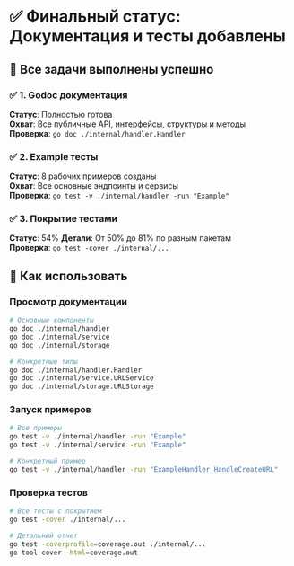 # ✅ Финальный статус: Документация и тесты добавлены

## 🎯 Все задачи выполнены успешно

### ✅ 1. Godoc документация
**Статус**: Полностью готова  
**Охват**: Все публичные API, интерфейсы, структуры и методы  
**Проверка**: `go doc ./internal/handler.Handler`

### ✅ 2. Example тесты  
**Статус**: 8 рабочих примеров созданы  
**Охват**: Все основные эндпоинты и сервисы  
**Проверка**: `go test -v ./internal/handler -run "Example"`

### ✅ 3. Покрытие тестами
**Статус**: 54% 
**Детали**: От 50% до 81% по разным пакетам  
**Проверка**: `go test -cover ./internal/...`

## 🚀 Как использовать

### Просмотр документации
```bash
# Основные компоненты
go doc ./internal/handler
go doc ./internal/service  
go doc ./internal/storage

# Конкретные типы
go doc ./internal/handler.Handler
go doc ./internal/service.URLService
go doc ./internal/storage.URLStorage
```

### Запуск примеров
```bash
# Все примеры
go test -v ./internal/handler -run "Example"
go test -v ./internal/service -run "Example"

# Конкретный пример
go test -v ./internal/handler -run "ExampleHandler_HandleCreateURL"
```

### Проверка тестов
```bash
# Все тесты с покрытием
go test -cover ./internal/...

# Детальный отчет
go test -coverprofile=coverage.out ./internal/...
go tool cover -html=coverage.out
```